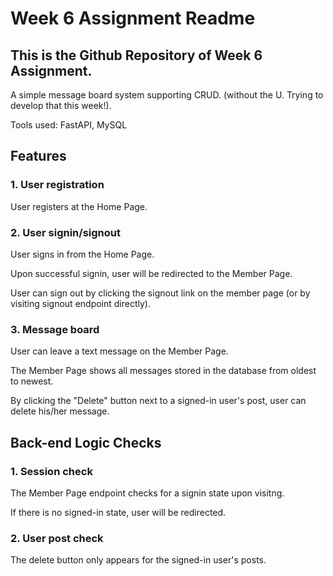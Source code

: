 # Week 6 Assignment Readme

## This is the Github Repository of Week 6 Assignment.

A simple message board system supporting CRUD. (without the U. Trying to develop that this week!).

Tools used: FastAPI, MySQL

## Features

### 1. User registration

User registers at the Home Page.

### 2. User signin/signout

User signs in from the Home Page.

Upon successful signin, user will be redirected to the Member Page.

User can sign out by clicking the signout link on the member page (or by visiting signout endpoint directly). 

### 3. Message board

User can leave a text message on the Member Page.

The Member Page shows all messages stored in the database from oldest to newest.

By clicking the "Delete" button next to a signed-in user's post, user can delete his/her message.

## Back-end Logic Checks

### 1. Session check

The Member Page endpoint checks for a signin state upon visitng.

If there is no signed-in state, user will be redirected.

### 2. User post check

The delete button only appears for the signed-in user's posts.

